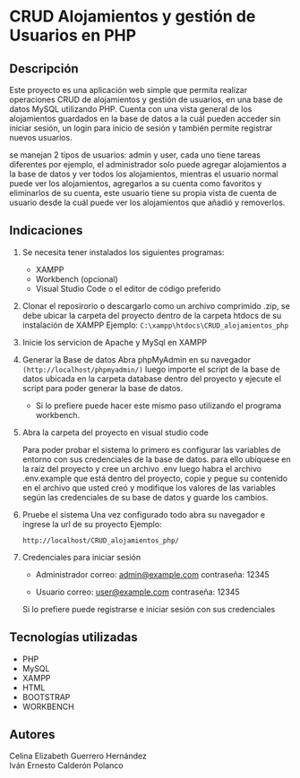 # CRUD Alojamientos y gestión de Usuarios en PHP

## Descripción
Este proyecto es una aplicación web simple que permita realizar operaciones CRUD de alojamientos y gestión de usuarios, en una base de datos MySQL utilizando PHP.
Cuenta con una vista general de los alojamientos guardados en la base de datos a la cuál pueden acceder sin iniciar sesión, un login para inicio de sesión y también permite registrar nuevos usuarios.

se manejan 2 tipos de usuarios: admin y user, cada uno tiene tareas diferentes por ejemplo, el administrador solo puede agregar alojamientos a la base de datos y ver todos los alojamientos, mientras el usuario normal puede ver los alojamientos, agregarlos a su cuenta como favoritos y eliminarlos de su cuenta, este usuario tiene su propia vista de cuenta de usuario desde la cuál puede ver los alojamientos que añadió y removerlos.

## Indicaciones
1. Se necesita tener instalados los siguientes programas:
   - XAMPP
   - Workbench (opcional)
   - Visual Studio Code o el editor de código preferido
     
2. Clonar el reposirorio o descargarlo como un archivo comprimido .zip, se debe ubicar la carpeta del proyecto dentro de la carpeta htdocs de su instalación de XAMPP
   Ejemplo:
   ```C:\xampp\htdocs\CRUD_alojamientos_php```
   
3. Inicie los servicion de Apache y MySql en XAMPP 
   
4. Generar la Base de datos
   Abra phpMyAdmin en su navegador ```(http://localhost/phpmyadmin/)``` luego importe el script de la base de datos ubicada en la carpeta database dentro del proyecto y ejecute el script
   para poder generar la base de datos.
   
   * Si lo prefiere puede hacer este mismo paso utilizando el programa workbench.
   
5. Abra la carpeta del proyecto en visual studio code
   
   Para poder probar el sistema lo primero es configurar las variables de entorno con sus credenciales de la base de datos.
   para ello ubíquese en la raíz del proyecto y cree un archivo .env luego habra el archivo .env.example que está dentro del proyecto, copie y pegue su contenido en el archivo que usted
   creó y modifique los valores de las variables según las credenciales de su base de datos y guarde los cambios.
   
6. Pruebe el sistema
   Una vez configurado todo abra su navegador e ingrese la url de su proyecto
   Ejemplo:
   ```
   http://localhost/CRUD_alojamientos_php/
   ```
7. Credenciales para iniciar sesión
   - Administrador
     correo: admin@example.com
     contraseña: 12345
     
   - Usuario
     correo: user@example.com
     contraseña: 12345

   Si lo prefiere puede registrarse e iniciar sesión con sus credenciales

## Tecnologías utilizadas
- PHP
- MySQL
- XAMPP
- HTML
- BOOTSTRAP
- WORKBENCH
  
## Autores
Celina Elizabeth Guerrero Hernández<br>
Iván Ernesto Calderón Polanco
